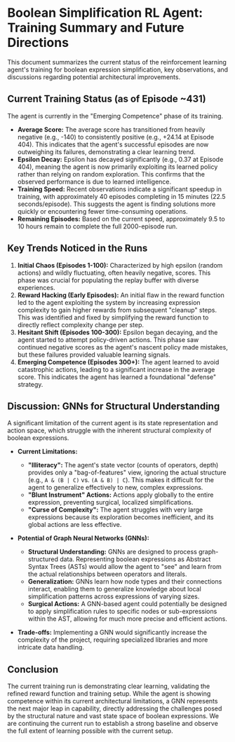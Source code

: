 # Boolean Simplification RL Agent: Training Summary and Future Directions

This document summarizes the current status of the reinforcement learning agent's training for boolean expression simplification, key observations, and discussions regarding potential architectural improvements.

## Current Training Status (as of Episode ~431)

The agent is currently in the "Emerging Competence" phase of its training.

*   **Average Score:** The average score has transitioned from heavily negative (e.g., -140) to consistently positive (e.g., +24.14 at Episode 404). This indicates that the agent's successful episodes are now outweighing its failures, demonstrating a clear learning trend.
*   **Epsilon Decay:** Epsilon has decayed significantly (e.g., 0.37 at Episode 404), meaning the agent is now primarily exploiting its learned policy rather than relying on random exploration. This confirms that the observed performance is due to learned intelligence.
*   **Training Speed:** Recent observations indicate a significant speedup in training, with approximately 40 episodes completing in 15 minutes (22.5 seconds/episode). This suggests the agent is finding solutions more quickly or encountering fewer time-consuming operations.
*   **Remaining Episodes:** Based on the current speed, approximately 9.5 to 10 hours remain to complete the full 2000-episode run.

## Key Trends Noticed in the Runs

1.  **Initial Chaos (Episodes 1-100):** Characterized by high epsilon (random actions) and wildly fluctuating, often heavily negative, scores. This phase was crucial for populating the replay buffer with diverse experiences.
2.  **Reward Hacking (Early Episodes):** An initial flaw in the reward function led to the agent exploiting the system by increasing expression complexity to gain higher rewards from subsequent "cleanup" steps. This was identified and fixed by simplifying the reward function to directly reflect complexity change per step.
3.  **Hesitant Shift (Episodes 100-300):** Epsilon began decaying, and the agent started to attempt policy-driven actions. This phase saw continued negative scores as the agent's nascent policy made mistakes, but these failures provided valuable learning signals.
4.  **Emerging Competence (Episodes 300+):** The agent learned to avoid catastrophic actions, leading to a significant increase in the average score. This indicates the agent has learned a foundational "defense" strategy.

## Discussion: GNNs for Structural Understanding

A significant limitation of the current agent is its state representation and action space, which struggle with the inherent structural complexity of boolean expressions.

*   **Current Limitations:**
    *   **"Illiteracy":** The agent's state vector (counts of operators, depth) provides only a "bag-of-features" view, ignoring the actual structure (e.g., `A & (B | C)` vs. `(A & B) | C`). This makes it difficult for the agent to generalize effectively to new, complex expressions.
    *   **"Blunt Instrument" Actions:** Actions apply globally to the entire expression, preventing surgical, localized simplifications.
    *   **"Curse of Complexity":** The agent struggles with very large expressions because its exploration becomes inefficient, and its global actions are less effective.

*   **Potential of Graph Neural Networks (GNNs):**
    *   **Structural Understanding:** GNNs are designed to process graph-structured data. Representing boolean expressions as Abstract Syntax Trees (ASTs) would allow the agent to "see" and learn from the actual relationships between operators and literals.
    *   **Generalization:** GNNs learn how node types and their connections interact, enabling them to generalize knowledge about local simplification patterns across expressions of varying sizes.
    *   **Surgical Actions:** A GNN-based agent could potentially be designed to apply simplification rules to specific nodes or sub-expressions within the AST, allowing for much more precise and efficient actions.

*   **Trade-offs:** Implementing a GNN would significantly increase the complexity of the project, requiring specialized libraries and more intricate data handling.

## Conclusion

The current training run is demonstrating clear learning, validating the refined reward function and training setup. While the agent is showing competence within its current architectural limitations, a GNN represents the next major leap in capability, directly addressing the challenges posed by the structural nature and vast state space of boolean expressions. We are continuing the current run to establish a strong baseline and observe the full extent of learning possible with the current setup.
